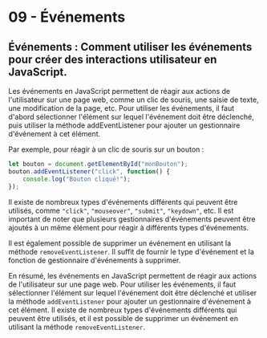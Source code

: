 # 09 - Événements

## Événements : Comment utiliser les événements pour créer des interactions utilisateur en JavaScript.

Les événements en JavaScript permettent de réagir aux actions de l'utilisateur sur une page web, comme un clic de souris, une saisie de texte, une modification de la page, etc. Pour utiliser les événements, il faut d'abord sélectionner l'élément sur lequel l'événement doit être déclenché, puis utiliser la méthode addEventListener pour ajouter un gestionnaire d'événement à cet élément.

Par exemple, pour réagir à un clic de souris sur un bouton :

```javascript
let bouton = document.getElementById("monBouton");
bouton.addEventListener("click", function() {
    console.log("Bouton cliqué!");
});
```

Il existe de nombreux types d'événements différents qui peuvent être utilisés, comme `"click"`, `"mouseover"`, `"submit"`, `"keydown"`, etc. Il est important de noter que plusieurs gestionnaires d'événements peuvent être ajoutés à un même élément pour réagir à différents types d'événements.

Il est également possible de supprimer un événement en utilisant la méthode `removeEventListener`. Il suffit de fournir le type d'événement et la fonction de gestionnaire d'événements à supprimer.

En résumé, les événements en JavaScript permettent de réagir aux actions de l'utilisateur sur une page web. Pour utiliser les événements, il faut sélectionner l'élément sur lequel l'événement doit être déclenché et utiliser la méthode `addEventListener` pour ajouter un gestionnaire d'événement à cet élément. Il existe de nombreux types d'événements différents qui peuvent être utilisés, et il est possible de supprimer un événement en utilisant la méthode `removeEventListener`.
